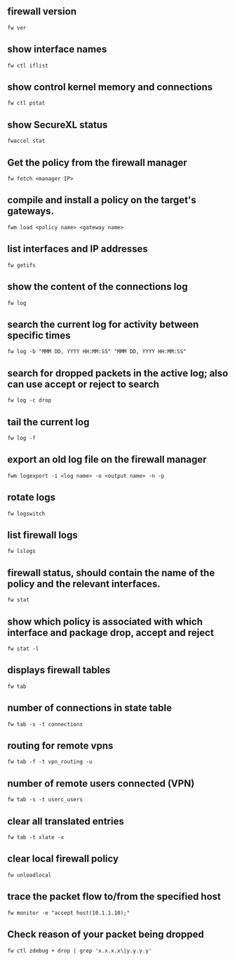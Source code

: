 ## firewall version
```
fw ver
```
##  show interface names
```
fw ctl iflist    
```
## show control kernel memory and connections
```
fw ctl pstat    
```
## show SecureXL status
```
fwaccel stat 
```
## Get the policy from the firewall manager
```
fw fetch <manager IP>
```
## compile and install a policy on the target's gateways.
```
fwm load <policy name> <gateway name>    
```
##  list interfaces and IP addresses
```
fw getifs
```
##  show the content of the connections log
```
fw log
```
## search the current log for activity between specific times
```
fw log -b "MMM DD, YYYY HH:MM:SS" "MMM DD, YYYY HH:MM:SS"
```
## search for dropped packets in the active log; also can use accept or reject to search
```
fw log -c drop    
```
##  tail the current log
```
fw log -f   
```
## export an old log file on the firewall manager
```
fwm logexport -i <log name> -o <output name> -n -p    
```
##  rotate logs
```
fw logswitch   
```
## list firewall logs
```
fw lslogs    
```
##  firewall status, should contain the name of the policy and the relevant interfaces.
```
fw stat   
```
## show which policy is associated with which interface and package drop, accept and reject
```
fw stat -l    
```
## displays firewall tables
```
fw tab    
```
## number of connections in state table
```
fw tab -s -t connections    
```
## routing for remote vpns
```
fw tab -f -t vpn_routing -u    
```
##  number of remote users connected (VPN)
```
fw tab -s -t userc_users 
```
## clear all translated entries
```
fw tab -t xlate -x 
```
## clear local firewall policy
```
fw unloadlocal    

```

## trace the packet flow to/from the specified host
``
fw monitor -e "accept host(10.1.1.10);"    
``
##  Check reason of your packet being dropped
```
fw ctl zdebug + drop | grep 'x.x.x.x\|y.y.y.y'   
```
